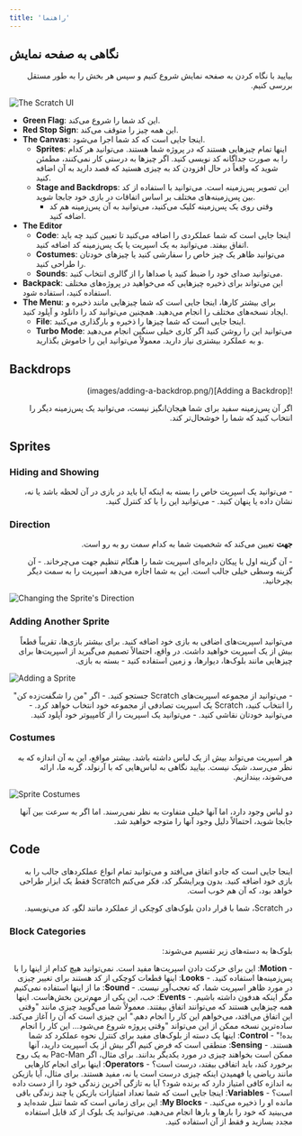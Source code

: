 ```yaml
---
title: 'راهنما'
---
```


## نگاهی به صفحه نمایش

<p dir="rtl">بیایید با نگاه کردن به صفحه نمایش شروع کنیم و سپس هر بخش را به طور مستقل بررسی کنیم.</p>

![The Scratch UI](/images/scratch-ui.png)

- **Green Flag**: این کد شما را شروع می‌کند.
- **Red Stop Sign**: این همه چیز را متوقف می‌کند.
- **The Canvas**: اینجا جایی است که کد شما اجرا می‌شود.
  - **Sprites**: اینها تمام چیزهایی هستند که در پروژه شما هستند. می‌توانید هر کدام را به صورت جداگانه کد نویسی کنید. اگر چیزها به درستی کار نمی‌کنند، مطمئن شوید که واقعاً در حال افزودن کد به چیزی هستید که قصد دارید به آن اضافه کنید.
  - **Stage and Backdrops**: این تصویر پس‌زمینه است. می‌توانید با استفاده از کد بین پس‌زمینه‌های مختلف بر اساس اتفاقات در بازی خود جابجا شوید.
    - وقتی روی یک پس‌زمینه کلیک می‌کنید، می‌توانید به آن پس‌زمینه هم کد اضافه کنید.
- **The Editor**
  - **Code**: اینجا جایی است که شما عملکردی را اضافه می‌کنید تا تعیین کنید چه باید اتفاق بیفتد. می‌توانید به یک اسپریت یا یک پس‌زمینه کد اضافه کنید.
  - **Costumes**: می‌توانید ظاهر یک چیز خاص را سفارشی کنید یا چیزهای خودتان را طراحی کنید.
  - **Sounds**: می‌توانید صدای خود را ضبط کنید یا صداها را از گالری انتخاب کنید.
- **Backpack**: این می‌تواند برای ذخیره چیزهایی که می‌خواهید در پروژه‌های مختلف استفاده کنید، استفاده شود.
- **The Menu**: برای بیشتر کارها، اینجا جایی است که شما چیزهایی مانند ذخیره و ایجاد نسخه‌های مختلف را انجام می‌دهید. همچنین می‌توانید کد را دانلود و آپلود کنید.
  - **File**: اینجا جایی است که شما چیزها را ذخیره و بارگذاری می‌کنید.
  - **Turbo Mode**: می‌توانید این را روشن کنید اگر کاری خیلی سنگین انجام می‌دهید و به عملکرد بیشتری نیاز دارید. معمولاً می‌توانید این را خاموش بگذارید.

## Backdrops

<p dir="rtl">![Adding a Backdrop](/images/adding-a-backdrop.png)</p>

<p dir="rtl">اگر آن پس‌زمینه سفید برای شما هیجان‌انگیز نیست، می‌توانید یک پس‌زمینه دیگر را انتخاب کنید که شما را خوشحال‌تر کند.</p>

## Sprites

### Hiding and Showing

<p dir="rtl">- می‌توانید یک اسپریت خاص را بسته به اینکه آیا باید در بازی در آن لحظه باشد یا نه، نشان داده یا پنهان کنید.
- می‌توانید این را با کد کنترل کنید.</p>

### Direction

<p dir="rtl"><strong>جهت</strong> تعیین می‌کند که شخصیت شما به کدام سمت رو به رو است.</p>

<p dir="rtl">- آن گزینه اول با پیکان دایره‌ای اسپریت شما را هنگام تنظیم جهت می‌چرخاند.
- آن گزینه وسطی خیلی جالب است. این به شما اجازه می‌دهد اسپریت را به سمت دیگر بچرخانید.</p>

![Changing the Sprite's Direction](/images/sprite-direction.png)

### Adding Another Sprite

<p dir="rtl">می‌توانید اسپریت‌های اضافی به بازی خود اضافه کنید. برای بیشتر بازی‌ها، تقریباً قطعاً بیش از یک اسپریت خواهید داشت. در واقع، احتمالاً تصمیم می‌گیرید از اسپریت‌ها برای چیزهایی مانند بلوک‌ها، دیوارها، و زمین استفاده کنید - بسته به بازی.</p>

![Adding a Sprite](/images/adding-a-sprite.png)

<p dir="rtl">- می‌توانید از مجموعه اسپریت‌های Scratch جستجو کنید.
  - اگر "من را شگفت‌زده کن" را انتخاب کنید، Scratch یک اسپریت تصادفی از مجموعه خود انتخاب خواهد کرد.
- می‌توانید خودتان نقاشی کنید.
- می‌توانید یک اسپریت را از کامپیوتر خود آپلود کنید.</p>

### Costumes

<p dir="rtl">هر اسپریت می‌تواند بیش از یک لباس داشته باشد. بیشتر مواقع، این به آن اندازه که به نظر می‌رسد، شیک نیست. بیایید نگاهی به لباس‌هایی که با آرنولد، گربه ما، ارائه می‌شوند، بیندازیم.</p>

![Sprite Costumes](/images/costumes.png)

<p dir="rtl">دو لباس وجود دارد، اما آنها خیلی متفاوت به نظر نمی‌رسند. اما اگر به سرعت بین آنها جابجا شوید، احتمالاً دلیل وجود آنها را متوجه خواهید شد.</p>

## Code

<p dir="rtl">اینجا جایی است که جادو اتفاق می‌افتد و می‌توانید تمام انواع عملکردهای جالب را به بازی خود اضافه کنید. بدون ویرایشگر کد، فکر می‌کنم Scratch فقط یک ابزار طراحی خواهد بود، که آن هم خوب است.</p>

<p dir="rtl">در Scratch، شما با قرار دادن بلوک‌های کوچکی از عملکرد مانند لگو، کد می‌نویسید.</p>

### Block Categories

<p dir="rtl">بلوک‌ها به دسته‌های زیر تقسیم می‌شوند:</p>

<p dir="rtl">- <strong>Motion</strong>: این برای حرکت دادن اسپریت‌ها مفید است. نمی‌توانید هیچ کدام از اینها را با پس‌زمینه‌ها استفاده کنید.
- <strong>Looks</strong>: اینها قطعات کوچکی از کد هستند برای تغییر چیزی در مورد ظاهر اسپریت شما، که تعجب‌آور نیست.
- <strong>Sound</strong>: ما از اینها استفاده نمی‌کنیم مگر اینکه هدفون داشته باشیم.
- <strong>Events</strong>: خب، این یکی از مهم‌ترین بخش‌هاست. اینها همه چیزهایی هستند که می‌توانند اتفاق بیفتند. معمولاً شما می‌گویید چیزی مانند "وقتی این اتفاق می‌افتد، می‌خواهم این کار را انجام دهم." این چیزی است که آن را آغاز می‌کند. ساده‌ترین نسخه ممکن از این می‌تواند "وقتی پروژه شروع می‌شود... این کار را انجام بده!"
- <strong>Control</strong>: اینها یک دسته از بلوک‌های مفید برای کنترل نحوه عملکرد کد شما هستند.
- <strong>Sensing</strong>: منطقی است که فرض کنیم اگر بیش از یک اسپریت دارید، آنها ممکن است بخواهند چیزی در مورد یکدیگر بدانند. برای مثال، اگر Pac-Man به یک روح برخورد کند، باید اتفاقی بیفتد، درست است؟
- <strong>Operators</strong>: اینها برای انجام کارهایی مانند ریاضی یا فهمیدن اینکه چیزی درست است یا نه، مفید هستند. برای مثال، آیا بازیکن به اندازه کافی امتیاز دارد که برنده شود؟ آیا به تازگی آخرین زندگی خود را از دست داده است؟
- <strong>Variables</strong>: اینجا جایی است که شما تعداد امتیازات بازیکن یا چند زندگی باقی مانده او را ذخیره می‌کنید.
- <strong>My Blocks</strong>: این برای زمانی است که شما تنبل شده‌اید و می‌بینید که خود را بارها و بارها انجام می‌دهید. می‌توانید یک بلوک از کد قابل استفاده مجدد بسازید و فقط از آن استفاده کنید.</p>
